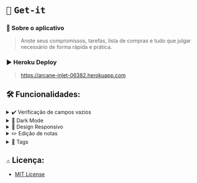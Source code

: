 # `📝` `Get-it`

### 📌 Sobre o aplicativo
>Anote seus compromissos, tarefas, lista de compras e tudo que julgar necessário de forma rápida e prática.

### ▶️ Heroku Deploy
> https://arcane-inlet-06382.herokuapp.com


## 🛠️ Funcionalidades:

<details>
  <summary>✔️ Verificação de campos vazios</summary>

  Nosso aplicativo garante que nenhum dos campos de título e conteúdo podem estar vazios, garantindo uma experiência melhor para o usuário

</details>

<details>
  <summary>🌙 Dark Mode</summary>
  Não gosta daquela luz branca muito forte? Sem problemas! Basta clicar no ícone da lua no canto superior direito.
</details>

<details>
    <summary>🚀 Design Responsivo</summary> 
    Nosso aplicativo se adequa as proporções da sua tela.
</details>

<details>
    <summary>✏️ Edição de notas</summary>
    Nosso aplicativo também permite que você edite as anotações já feitas em algum post it
</details>

<details>
    <summary>📌 Tags</summary>
    Você pode atribuir uma tag a qualquer anotação sua, facilitando a organização de suas anotações.
</details>


## `⚠️` Licença:
- [MIT License](https://choosealicense.com/licenses/mit/)
